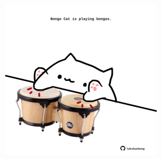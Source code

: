 <!-- built at 19/11/2024, 05:00:45 UTC -->
<p align="center">
  <img width="500" height="500" src="./ReadmeImage.svg">
</p>
